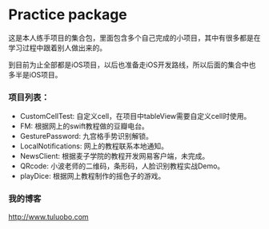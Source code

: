 # Practice package

这是本人练手项目的集合包，里面包含多个自己完成的小项目，其中有很多都是在学习过程中跟着别人做出来的。

到目前为止全部都是iOS项目，以后也准备走iOS开发路线，所以后面的集合中也多半是iOS项目。

### 项目列表：

- CustomCellTest: 自定义cell，在项目中tableView需要自定义cell时使用。
- FM: 根据网上的swift教程做的豆瓣电台。
- GesturePassword: 九宫格手势识别解锁。
- LocalNotifications: 网上的教程联系本地通知。
- NewsClient: 根据麦子学院的教程开发网易客户端，未完成。
- QRcode: 小波老师的二维码，条形码，人脸识别教程实战Demo。
- playDice: 根据网上教程制作的摇色子的游戏。

### 我的博客
http://www.tuluobo.com

